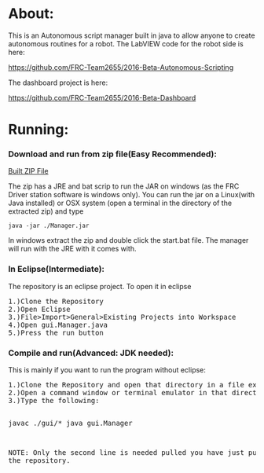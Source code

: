 <html>
	<body>
		<h1>About:</h1>
		<p>This is an Autonomous script manager built in java to allow anyone to create autonomous routines for a robot. The LabVIEW code for the robot side is here:</p>
		<a href="https://github.com/FRC-Team2655/2016-Beta-Autonomous-Scripting">https://github.com/FRC-Team2655/2016-Beta-Autonomous-Scripting</a>
		<p>The dashboard project is here:</p>
		<a href="https://github.com/FRC-Team2655/2016-Beta-Dashboard">https://github.com/FRC-Team2655/2016-Beta-Dashboard</a>
		<h1>Running:</h1>
		<h3>Download and run from zip file(Easy Recommended):</h3>
		<a href="https://drive.google.com/file/d/0B-F_EouoF4FXS2YtMFpSVHk0LWc/view?usp=sharing">Built ZIP File</a>
		<p>The zip has a JRE and bat scrip to run the JAR on windows (as the FRC Driver station software is windows only). You can run the jar on a Linux(with Java installed) or OSX system (open a terminal in the directory of the extracted zip) and type <code><pre>
java -jar ./Manager.jar</pre></code>In windows extract the zip and double click the start.bat file. The manager will run with the JRE with it comes with.</p>
		<h3>In Eclipse(Intermediate):</h2>
		<p>The repository is an eclipse project. To open it in eclipse <pre>
1.)Clone the Repository
2.)Open Eclipse
3.)File>Import>General>Existing Projects into Workspace
4.)Open gui.Manager.java
5.)Press the run button</pre></p>
		<h3>Compile and run(Advanced: JDK needed):</h3>
		<p>This is mainly if you want to run the program without eclipse:</h3>
		<pre>1.)Clone the Repository and open that directory in a file explorer then go to the src directory
2.)Open a command window or terminal emulator in that directory
3.)Type the following:

javac ./gui/*
java gui.Manager

NOTE: Only the second line is needed pulled you have just pulled from the repository.</pre>